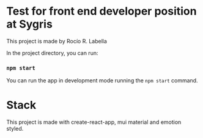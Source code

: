# Test for front end developer position at Sygris

This project is made by Rocío R. Labella

In the project directory, you can run:

### `npm start`
You can run the app in development mode running the `npm start` command.

# Stack

This project is made with create-react-app, mui material and emotion styled.


